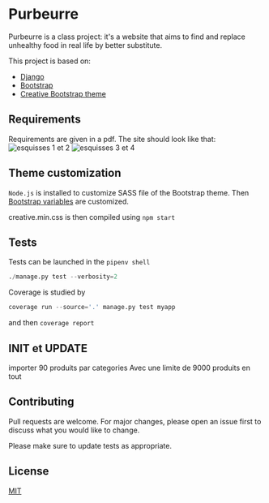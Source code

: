 # Purbeurre

Purbeurre is a class project: it's a website that aims to find and replace unhealthy food in real life by better substitute.

This project is based on:
- [Django](https://docs.djangoproject.com/fr/3.0/)
- [Bootstrap](https://getbootstrap.com/docs/4.0/getting-started/introduction/)
- [Creative Bootstrap theme](https://github.com/BlackrockDigital/startbootstrap-creative)

## Requirements 

Requirements are given in a pdf. The site should look like that:
![esquisses 1 et 2](/project/img/esquisses-1-2.jpg)
![esquisses 3 et 4](/project/img/esquisses-3-4.jpg)

## Theme customization

`Node.js` is installed to customize SASS file of the Bootstrap theme. Then [Bootstrap variables](https://github.com/twbs/bootstrap-sass/blob/master/assets/stylesheets/bootstrap/_variables.scss) are customized.

creative.min.css is then compiled using `npm start`

## Tests

Tests can be launched in the `pipenv shell`

```python
./manage.py test --verbosity=2
```

Coverage is studied by 
```python
coverage run --source='.' manage.py test myapp
````

and then `coverage report`

## INIT et UPDATE

importer 90 produits par categories
Avec une limite de 9000 produits en tout

## Contributing
Pull requests are welcome. For major changes, please open an issue first to discuss what you would like to change.

Please make sure to update tests as appropriate.

## License
[MIT](https://choosealicense.com/licenses/mit/)